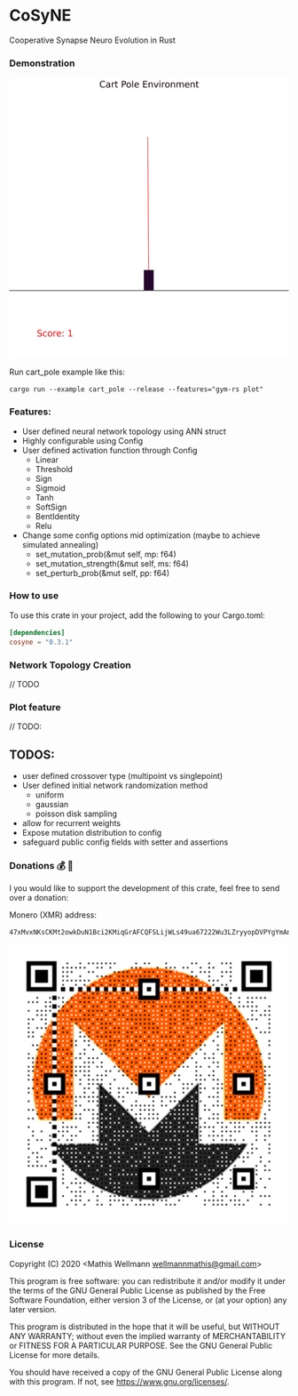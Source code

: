 # CoSyNE
Cooperative Synapse Neuro Evolution in Rust

### Demonstration

![cart_pole_champion](img/cart_pole_champion.gif)

Run cart_pole example like this:
```shell
cargo run --example cart_pole --release --features="gym-rs plot"
```

### Features:
- User defined neural network topology using ANN struct
- Highly configurable using Config
- User defined activation function through Config
    - Linear
    - Threshold
    - Sign
    - Sigmoid
    - Tanh
    - SoftSign
    - BentIdentity
    - Relu
- Change some config options mid optimization (maybe to achieve simulated annealing)
    - set_mutation_prob(&mut self, mp: f64)
    - set_mutation_strength(&mut self, ms: f64)
    - set_perturb_prob(&mut self, pp: f64)

### How to use
To use this crate in your project, add the following to your Cargo.toml:
```toml
[dependencies]
cosyne = "0.3.1"
```

### Network Topology Creation
// TODO

### Plot feature
// TODO:

## TODOS:
- user defined crossover type (multipoint vs singlepoint)
- User defined initial network randomization method
    - uniform
    - gaussian
    - poisson disk sampling
- allow for recurrent weights
- Expose mutation distribution to config
- safeguard public config fields with setter and assertions

### Donations :moneybag: :money_with_wings:
I you would like to support the development of this crate, feel free to send over a donation:

Monero (XMR) address:
```plain
47xMvxNKsCKMt2owkDuN1Bci2KMiqGrAFCQFSLijWLs49ua67222Wu3LZryyopDVPYgYmAnYkSZSz9ZW2buaDwdyKTWGwwb
```

![monero](img/monero_donations_qrcode.png)

### License
Copyright (C) 2020  <Mathis Wellmann wellmannmathis@gmail.com>

This program is free software: you can redistribute it and/or modify
it under the terms of the GNU General Public License as published by
the Free Software Foundation, either version 3 of the License, or
(at your option) any later version.

This program is distributed in the hope that it will be useful,
but WITHOUT ANY WARRANTY; without even the implied warranty of
MERCHANTABILITY or FITNESS FOR A PARTICULAR PURPOSE.  See the
GNU General Public License for more details.

You should have received a copy of the GNU General Public License
along with this program.  If not, see <https://www.gnu.org/licenses/>.
